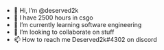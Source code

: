 - 👋 Hi, I’m @deserved2k
- 👀 I have 2500 hours in csgo
- 🌱 I’m currently learning software engineering
- 💞️ I’m looking to collaborate on stuff
- 📫 How to reach me Deserved2k#4302 on discord

<!---
deserved2k/deserved2k is a ✨ special ✨ repository because its `README.md` (this file) appears on your GitHub profile.
You can click the Preview link to take a look at your changes.
--->
